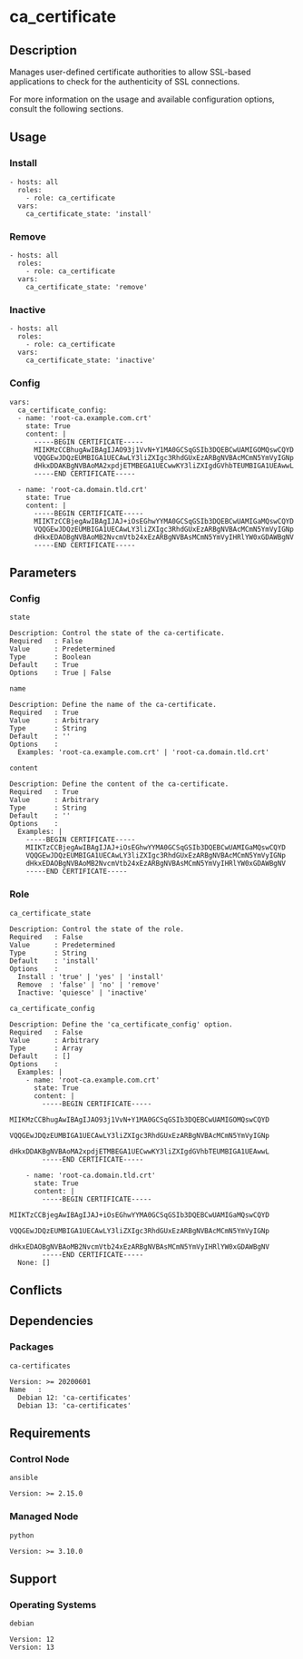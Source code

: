 # ca_certificate

## Description

Manages user-defined certificate authorities to allow SSL-based applications to
check for the authenticity of SSL connections.

For more information on the usage and available configuration options,
consult the following sections.

## Usage

### Install

```
- hosts: all
  roles:
    - role: ca_certificate
  vars:
    ca_certificate_state: 'install'
```

### Remove

```
- hosts: all
  roles:
    - role: ca_certificate
  vars:
    ca_certificate_state: 'remove'
```

### Inactive

```
- hosts: all
  roles:
    - role: ca_certificate
  vars:
    ca_certificate_state: 'inactive'
```

### Config

```
vars:
  ca_certificate_config:
  - name: 'root-ca.example.com.crt'
    state: True
    content: |
      -----BEGIN CERTIFICATE-----
      MIIKMzCCBhugAwIBAgIJAO93j1VvN+Y1MA0GCSqGSIb3DQEBCwUAMIGOMQswCQYD
      VQQGEwJDQzEUMBIGA1UECAwLY3liZXIgc3RhdGUxEzARBgNVBAcMCmN5YmVyIGNp
      dHkxDDAKBgNVBAoMA2xpdjETMBEGA1UECwwKY3liZXIgdGVhbTEUMBIGA1UEAwwL
      -----END CERTIFICATE-----

  - name: 'root-ca.domain.tld.crt'
    state: True
    content: |
      -----BEGIN CERTIFICATE-----
      MIIKTzCCBjegAwIBAgIJAJ+iOsEGhwYYMA0GCSqGSIb3DQEBCwUAMIGaMQswCQYD
      VQQGEwJDQzEUMBIGA1UECAwLY3liZXIgc3RhdGUxEzARBgNVBAcMCmN5YmVyIGNp
      dHkxEDAOBgNVBAoMB2NvcmVtb24xEzARBgNVBAsMCmN5YmVyIHRlYW0xGDAWBgNV
      -----END CERTIFICATE-----
```

## Parameters

### Config

`state`

    Description: Control the state of the ca-certificate.
    Required   : False
    Value      : Predetermined
    Type       : Boolean
    Default    : True
    Options    : True | False

`name`

    Description: Define the name of the ca-certificate.
    Required   : True
    Value      : Arbitrary
    Type       : String
    Default    : ''
    Options    :
      Examples: 'root-ca.example.com.crt' | 'root-ca.domain.tld.crt'

`content`

    Description: Define the content of the ca-certificate.
    Required   : True
    Value      : Arbitrary
    Type       : String
    Default    : ''
    Options    :
      Examples: |
        -----BEGIN CERTIFICATE-----
        MIIKTzCCBjegAwIBAgIJAJ+iOsEGhwYYMA0GCSqGSIb3DQEBCwUAMIGaMQswCQYD
        VQQGEwJDQzEUMBIGA1UECAwLY3liZXIgc3RhdGUxEzARBgNVBAcMCmN5YmVyIGNp
        dHkxEDAOBgNVBAoMB2NvcmVtb24xEzARBgNVBAsMCmN5YmVyIHRlYW0xGDAWBgNV
        -----END CERTIFICATE-----

### Role

`ca_certificate_state`

    Description: Control the state of the role.
    Required   : False
    Value      : Predetermined
    Type       : String
    Default    : 'install'
    Options    :
      Install : 'true' | 'yes' | 'install'
      Remove  : 'false' | 'no' | 'remove'
      Inactive: 'quiesce' | 'inactive'

`ca_certificate_config`

    Description: Define the 'ca_certificate_config' option.
    Required   : False
    Value      : Arbitrary
    Type       : Array
    Default    : []
    Options    :
      Examples: |
        - name: 'root-ca.example.com.crt'
          state: True
          content: |
            -----BEGIN CERTIFICATE-----
            MIIKMzCCBhugAwIBAgIJAO93j1VvN+Y1MA0GCSqGSIb3DQEBCwUAMIGOMQswCQYD
            VQQGEwJDQzEUMBIGA1UECAwLY3liZXIgc3RhdGUxEzARBgNVBAcMCmN5YmVyIGNp
            dHkxDDAKBgNVBAoMA2xpdjETMBEGA1UECwwKY3liZXIgdGVhbTEUMBIGA1UEAwwL
            -----END CERTIFICATE-----

        - name: 'root-ca.domain.tld.crt'
          state: True
          content: |
            -----BEGIN CERTIFICATE-----
            MIIKTzCCBjegAwIBAgIJAJ+iOsEGhwYYMA0GCSqGSIb3DQEBCwUAMIGaMQswCQYD
            VQQGEwJDQzEUMBIGA1UECAwLY3liZXIgc3RhdGUxEzARBgNVBAcMCmN5YmVyIGNp
            dHkxEDAOBgNVBAoMB2NvcmVtb24xEzARBgNVBAsMCmN5YmVyIHRlYW0xGDAWBgNV
            -----END CERTIFICATE-----
      None: []

## Conflicts

## Dependencies

### Packages

`ca-certificates`

    Version: >= 20200601
    Name   :
      Debian 12: 'ca-certificates'
      Debian 13: 'ca-certificates'

## Requirements

### Control Node

`ansible`

    Version: >= 2.15.0

### Managed Node

`python`

    Version: >= 3.10.0

## Support

### Operating Systems

`debian`

    Version: 12
    Version: 13
